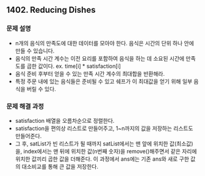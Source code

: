 ## 1402. Reducing Dishes
### 문제 설명
- n개의 음식의 만족도에 대한 데이터를 모아야 한다. 음식은 시간의 단위 하나 안에 만들 수 있습니다.
- 음식의 만족 시간 계수는 이전 요리를 포함하여 음식을 하는 데 소요된 시간에 만족도를 곱한 값이다. ex. time[i] * satisfaction[i]
- 음식 준비 후부터 얻을 수 있는 만족 시간 계수의 최대합을 반환해라.
- 특정 주문 내에 있는 음식들은 준비될 수 있고 쉐프가 이 최대값을 얻기 위해 일부 음식을 버릴 수 있다.
​
### 문제 해결 과정
- satisfaction 배열을 오름차순으로 정렬한다.
- satisfaction을 편의상 리스트로 만들어주고, 1~n까지의 값을 저장하는 리스트도 만들어준다.
- 그 후, satList가 빈 리스트가 될 때까지 satList에서는 맨 앞에 위치한 값(최소값)을, index에서는 맨 뒤에 위치한 값(n번째 숫자)을 remove()해주면서 같은 자리에 위치한 값끼리 곱한 값을 더해준다. 이 과정에서 ans에는 기존 ans와 새로 구한 값의 대소비교를 통해 큰 값을 저장한다.